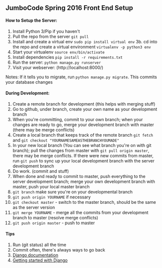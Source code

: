 ## JumboCode Spring 2016 Front End Setup


#### How to Setup the Server:

1. Install Python 3/Pip if you haven't
2. Pull the repo from the server `git pull`
3. Install and create a virtual env `sudo pip install virtual env`
3b. cd into the repo and create a virtual environment `virtualenv -p python3 env`
4. Start your virtualenv `source env/bin/activate`
5. Install dependencies `pip install -r requirements.txt`
6. Run the server: `python manage.py runserver`
7. Visit your webserver: (http://localhost:8000/)

Notes: If it tells you to migrate, run `python manage.py migrate`. This commits your database changes

#### During Development:
1. Create a remote branch for development (this helps with merging stuff)
  1. Go to github, under branch, create your own name as your development branch
  2. When you're committing, commit to your own branch; when your changes are ready to go, merge your development branch with master (there may be merge conflicts)
2. Create a local branch that keeps track of the remote branch `git fetch` and `git checkout "YOURNAMESAMEASTHEBRANCHYOUMADE"`
3. In your new local branch (You can see what branch you're on with git branch); pull the changes from master with `git pull origin master`, there may be merge conflicts. If there were new commits from master, run `git push` to sync up your local development branch with the server development branch
4. Do work. (commit and stuff)
5. When done and ready to commit to master, push everything to the server development branch; merge your own development branch with master, push your local master branch 
  1. `git branch` make sure you're on your developmental branch
  2. `git push origin YOURNAME` if necessary
  3. `git checkout master` - switch to the master branch, should be the same as the server version
  4. `git merge YOURNAME` - merge all the commits from your development branch to master (resolve merge conflicts)
  5. `git push origin master` - push to master


#### Tips
1. Run (git status) all the time
2. Commit often, there's always ways to go back 
3. [Django documentation](https://docs.djangoproject.com/en/1.9/)
4. [Getting started with Django](https://docs.djangoproject.com/en/1.9/intro/tutorial01/)